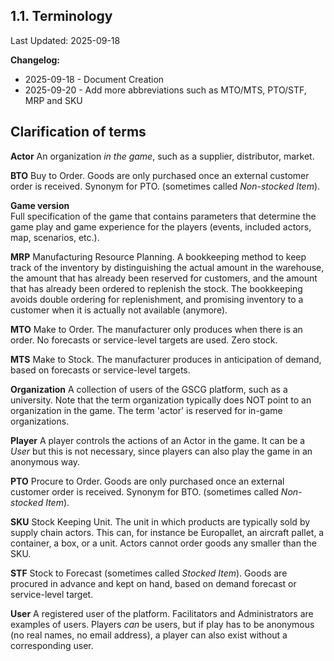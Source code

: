 ## 1.1. Terminology

Last Updated: 2025-09-18

__Changelog:__
 - 2025-09-18 - Document Creation
 - 2025-09-20 - Add more abbreviations such as MTO/MTS, PTO/STF, MRP and SKU


## Clarification of terms

**Actor**
An organization *in the game*, such as a supplier, distributor, market.

**BTO**
Buy to Order. Goods are only purchased once an external customer order is received. Synonym for PTO. (sometimes called *Non-stocked Item*).

**Game version**<br>
Full specification of the game that contains parameters that determine the game play and game experience for the players (events, included actors, map, scenarios, etc.).

**MRP**
Manufacturing Resource Planning. A bookkeeping method to keep track of the inventory by distinguishing the actual amount in the warehouse, the amount that has already been reserved for customers, and the amount that has already been ordered to replenish the stock. The bookkeeping avoids double ordering for replenishment, and promising inventory to a customer when it is actually not available (anymore).

**MTO**
Make to Order. The manufacturer only produces when there is an order. No forecasts or service-level targets are used. Zero stock.

**MTS**
Make to Stock. The manufacturer produces in anticipation of demand, based on forecasts or service-level targets.

**Organization**
A collection of users of the GSCG platform, such as a university. Note that the term organization typically does NOT point to an organization in the game. The term 'actor' is reserved for in-game organizations.

**Player**
A player controls the actions of an Actor in the game. It can be a *User* but this is not necessary, since players can also play the game in an anonymous way.

**PTO**
Procure to Order. Goods are only purchased once an external customer order is received. Synonym for BTO. (sometimes called *Non-stocked Item*).

**SKU** 
Stock Keeping Unit. The unit in which products are typically sold by supply chain actors. This can, for instance be Europallet, an aircraft pallet, a container, a box, or a unit. Actors cannot order goods any smaller than the SKU.

**STF**
Stock to Forecast (sometimes called *Stocked Item*). Goods are procured in advance and kept on hand, based on demand forecast or service-level target.

**User**
A registered user of the platform. Facilitators and Administrators are examples of users. Players *can* be users, but if play has to be anonymous (no real names, no email address), a player can also exist without a corresponding user.

